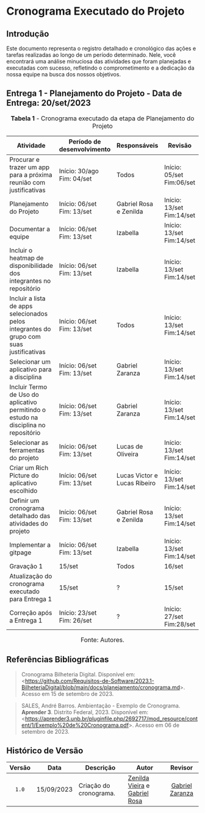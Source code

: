 # Cronograma Executado do Projeto

## Introdução
Este documento representa o registro detalhado e cronológico das ações e tarefas realizadas ao longo de um período determinado. Nele, você encontrará uma análise minuciosa das atividades que foram planejadas e executadas com sucesso, refletindo o comprometimento e a dedicação da nossa equipe na busca dos nossos objetivos.

## Entrega 1 - Planejamento do Projeto - Data de Entrega: 20/set/2023

<font size="3"><p style="text-align: center"><b>Tabela 1</b> - Cronograma executado da etapa de Planejamento do Projeto</p></font>

 |  Atividade                                                                              |  Período de desenvolvimento     |  Responsáveis                |  Revisão                       |  Revisores                    | 
 | --------------------------------------------------------------------------------------- | ------------------------------- | ---------------------------- | ------------------------------ | ----------------------------- | 
 | Procurar e trazer um app para a próxima reunião com justificativas                      | Início: 30/ago <br> Fim: 04/set | Todos                        | Início: 05/set <br> Fim:06/set | ?                             | 
 | Planejamento do Projeto                                                                 | Início: 06/set <br> Fim: 13/set | Gabriel Rosa e Zenilda       | Início: 13/set <br> Fim:14/set | ?                             | 
 | Documentar a equipe                                                                     | Início: 06/set <br> Fim: 13/set | Izabella                     | Início: 13/set <br> Fim:14/set | ?                             | 
 | Incluir o heatmap de disponibilidade dos integrantes no repositório                     | Início: 06/set <br> Fim: 13/set | Izabella                     | Início: 13/set <br> Fim:14/set | ?                             | 
 | Incluir a lista de apps selecionados pelos integrantes do grupo com suas justificativas | Início: 06/set <br> Fim: 13/set | Todos                        | Início: 13/set <br> Fim:14/set | ?                             | 
 | Selecionar um aplicativo para a disciplina                                              | Início: 06/set <br> Fim: 13/set | Gabriel Zaranza              | Início: 13/set <br> Fim:14/set | ?                             | 
 | Incluir Termo de Uso do aplicativo permitindo o estudo na disciplina no repositório     | Início: 06/set <br> Fim: 13/set | Gabriel Zaranza              | Início: 13/set <br> Fim:14/set | ?                             | 
 | Selecionar as ferramentas do projeto                                                    | Início: 06/set <br> Fim: 13/set | Lucas de Oliveira            | Início: 13/set <br> Fim:14/set | ?                             | 
 | Criar um Rich Picture do aplicativo escolhido                                           | Início: 06/set <br> Fim: 13/set | Lucas Victor e Lucas Ribeiro | Início: 13/set <br> Fim:14/set | ?                             | 
 | Definir um cronograma detalhado das atividades do projeto                               | Início: 06/set <br> Fim: 13/set | Gabriel Rosa e Zenilda       | Início: 13/set <br> Fim:14/set | ?                             | 
 | Implementar a gitpage                                                                   | Início: 06/set <br> Fim: 13/set | Izabella                     | Início: 13/set <br> Fim:14/set | ?                             | 
 | Gravação 1                                                                              | 15/set                          | Todos                        | 16/set                         | ?                             |
 | Atualização do cronograma executado para Entrega 1                                      | 15/set                          | ?                            | 15/set                         | ?                             |
 | Correção após a Entrega 1                                                               | Início: 23/set <br> Fim: 26/set | ?                            | Início: 27/set <br> Fim:28/set | ?                             |

<font size="3"><p style="text-align: center">Fonte: Autores.</p></font>


## Referências Bibliográficas

>Cronograma Bilheteria Digital. Disponível em: <<https://github.com/Requisitos-de-Software/2023.1-BilheteriaDigital/blob/main/docs/planejamento/cronograma.md>>. Acesso em 15 de setembro de 2023.

> SALES, André Barros. Ambientação - Exemplo de Cronograma. **Aprender 3**. Distrito Federal, 2023. Disponível em: <<https://aprender3.unb.br/pluginfile.php/2692717/mod_resource/content/1/Exemplo%20de%20Cronograma.pdf>>. Acesso em 06 de setembro de 2023.

## Histórico de Versão

|Versão|Data|Descrição|Autor|Revisor|
|:----:|----|---------|-----|:-------:|
|`1.0`|15/09/2023|Criação do cronograma.| [Zenilda Vieira](https://github.com/ZenildaVieira) e [Gabriel Rosa](https://github.com/gabrielrosa09) | [Gabriel Zaranza](https://github.com/GZaranza) |       